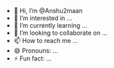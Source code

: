 - 👋 Hi, I’m @Anshu2maan
- 👀 I’m interested in ...
- 🌱 I’m currently learning ...
- 💞️ I’m looking to collaborate on ...
- 📫 How to reach me ...
- 😄 Pronouns: ...
- ⚡ Fun fact: ...

<!---
Anshu2maan/Anshu2maan is a ✨ special ✨ repository because its `README.md` (this file) appears on your GitHub profile.
You can click the Preview link to take a look at your changes.
--->
